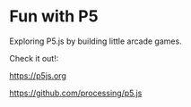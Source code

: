 # Fun with P5
Exploring P5.js by building little arcade games.

Check it out!:

https://p5js.org

https://github.com/processing/p5.js
